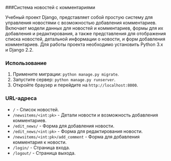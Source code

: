 ###Система новостей с комментариями

Учебный проект Django, представляет собой простую систему для управления новостями с возможностью добавления комментариев. Включает модели данных для новостей и комментариев, формы для их добавления и редактирования, а также представления для отображения списка новостей, детальной информации о новости, и форм добавления комментариев. Для работы проекта необходимо установить Python 3.x и Django 2.2.

### Использование

1. Примените миграции: `python manage.py migrate`.
2. Запустите сервер: `python manage.py runserver`.
3. Откройте браузер и перейдите на `http://localhost:8000`.

### URL-адреса

- `/` - Список новостей.
- `/newsitems/<int:pk>` - Детали новости и возможность добавления комментариев.
- `/edit_news/` - Форма для добавления новости.
- `/edit_news/<int:pk>` - Форма для редактирования новости.
- `/newsitems/<int:pk>/add_comment` - Форма для добавления комментария к новости.
- `/login/` - Страница входа.
- `/logout/` - Страница выхода.

